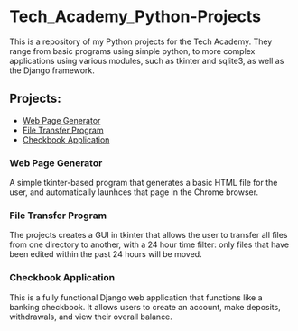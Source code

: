 # Tech_Academy_Python-Projects
This is a repository of my Python projects for the Tech Academy. They range from basic programs using simple python, to more complex applications using various modules, such as tkinter and sqlite3, as well as the Django framework.

## Projects:
* [Web Page Generator](https://github.com/chasetmartin/Tech_Academy_Python-Projects/tree/main/Web_Page_Generator)
* [File Transfer Program](https://github.com/chasetmartin/Tech_Academy_Python-Projects/tree/main/File_Transfer)
* [Checkbook Application](https://github.com/chasetmartin/Tech_Academy_Python-Projects/tree/main/Django_Checkbook_Project)

### Web Page Generator
A simple tkinter-based program that generates a basic HTML file for the user, and automatically launhces that page in the Chrome browser.
### File Transfer Program
The projects creates a GUI in tkinter that allows the user to transfer all files from one directory to another, with a 24 hour time filter: only files that have been edited within the past 24 hours will be moved.
### Checkbook Application
This is a fully functional Django web application that functions like a banking checkbook. It allows users to create an account, make deposits, withdrawals, and view their overall balance.
